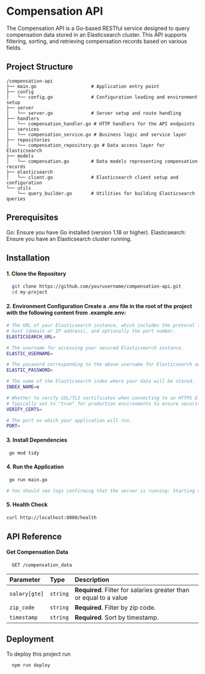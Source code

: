 # Compensation API

The Compensation API is a Go-based RESTful service designed to query compensation data stored in an Elasticsearch cluster. This API supports filtering, sorting, and retrieving compensation records based on various fields.

## Project Structure

```plaintext
/compensation-api
├── main.go                    # Application entry point
├── config
│   └── config.go              # Configuration loading and environment setup
├── server
│   └── server.go              # Server setup and route handling
├── handlers
│   └── compensation_handler.go # HTTP handlers for the API endpoints
├── services
│   └── compensation_service.go # Business logic and service layer
├── repositories
│   └── compensation_repository.go # Data access layer for Elasticsearch
├── models
│   └── compensation.go        # Data models representing compensation records
├── elasticsearch
│   └── client.go              # Elasticsearch client setup and configuration
└── utils
    └── query_builder.go       # Utilities for building Elasticsearch queries

```
## Prerequisites

Go: Ensure you have Go installed (version 1.18 or higher).
Elasticsearch: Ensure you have an Elasticsearch cluster running.


## Installation

#### 1. Clone the Repository

```bash
  git clone https://github.com/yourusername/compensation-api.git
  cd my-project
```
#### 2. Environment Configuration Create a .env file in the root of the project with the following content from .example.env:

```bash
# The URL of your Elasticsearch instance, which includes the protocol (http/https), 
# host (domain or IP address), and optionally the port number.
ELASTICSEARCH_URL=

# The username for accessing your secured Elasticsearch instance.
ELASTIC_USERNAME=

# The password corresponding to the above username for Elasticsearch authentication.
ELASTIC_PASSWORD=

# The name of the Elasticsearch index where your data will be stored.
INDEX_NAME=e

# Whether to verify SSL/TLS certificates when connecting to an HTTPS Elasticsearch instance.
# Typically set to "true" for production environments to ensure security, and "false" for development.
VERIFY_CERTS=

# The port on which your application will run.
PORT=
```

#### 3. Install Dependencies
```bash
 go mod tidy
```
#### 4. Run the Application
```bash
 go run main.go

# You should see logs confirming that the server is running: Starting server on port 8080...
```
#### 5. Health Check 
   ```bash
 curl http://localhost:8080/health
```
## API Reference

#### Get Compensation Data

```http
  GET /compensation_data
```

| Parameter | Type     | Description                |
| :-------- | :------- | :------------------------- |
| `salary[gte]` | `string` | **Required**. Filter for salaries greater than or equal to a value |
| `zip_code` | `string` | **Required**. Filter by zip code.|
| `timestamp` | `string` | **Required**. Sort by timestamp. |




## Deployment

To deploy this project run

```bash
  npm run deploy
```






   
